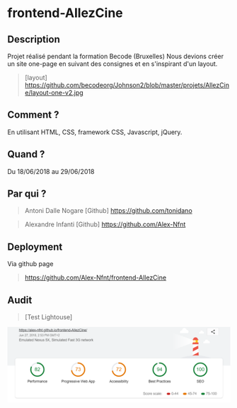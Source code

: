 # frontend-AllezCine

## Description
Projet réalisé pendant la formation Becode (Bruxelles)
Nous devions créer un site one-page en suivant des consignes et en s'inspirant d'un layout.

> [layout] https://github.com/becodeorg/Johnson2/blob/master/projets/AllezCine/layout-one-v2.jpg

## Comment ?

En utilisant HTML, CSS, framework CSS, Javascript, jQuery.

## Quand ?

Du 18/06/2018 au 29/06/2018

## Par qui ?

>Antoni Dalle Nogare
[Github] https://github.com/tonidano

>Alexandre Infanti
[Github] https://github.com/Alex-Nfnt

## Deployment

Via github page

> https://github.com/Alex-Nfnt/frontend-AllezCine

## Audit

>[Test Lightouse]
<img src="/images/lighthouse-test.PNG" alt=""/>
